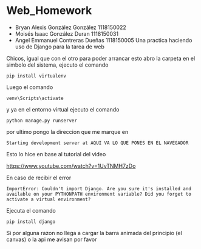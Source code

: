 # Web_Homework
* Bryan Alexis González González 1118150022 
* Moisés Isaac González Duran 1118150031 
* Angel Emmanuel Contreras Dueñas 1118150005
Una practica haciendo uso de Django para la tarea de web

Chicos, igual que con el otro para poder arrancar esto abro la carpeta en el simbolo del sistema,
ejecuto el comando

    pip install virtualenv

Luego el comando

    venv\Scripts\activate

y ya en el entorno virtual ejecuto el comando

    python manage.py runserver

por ultimo pongo la direccion que me marque en

    Starting development server at AQUI VA LO QUE PONES EN EL NAVEGADOR

Esto lo hice en base al tutorial del video

https://www.youtube.com/watch?v=1UvTNMH7zDo

En caso de recibir el error 

    ImportError: Couldn't import Django. Are you sure it's installed and available on your PYTHONPATH environment variable? Did you forget to activate a virtual environment?
    
Ejecuta el comando 

    pip install django

Si por alguna razon no llega a cargar la barra animada del principio (el canvas) o la api me avisan por favor
